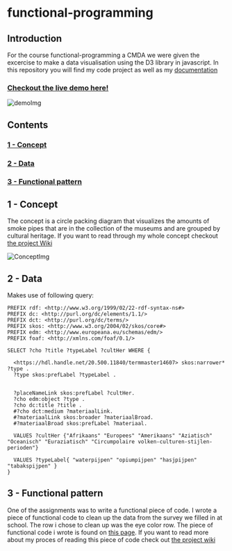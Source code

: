 # functional-programming

## Introduction

For the course functional-programming a CMDA we were given the excercise to make a data visualisation using the D3 library in javascript. In this repository you will find my code project as well as my [documentation](https://github.com/CountNick/functional-programming/wiki)

### [Checkout the live demo here!](https://countnick.github.io/functional-programming/)
![demoImg](https://i.imgur.com/9SuN1pL.png)

## Contents

### [1 - Concept](#1-Concept)
### [2 - Data](#2-data)
### [3 - Functional pattern](#3-Functional-pattern)


## 1 - Concept

The concept is a circle packing diagram that visualizes the amounts of smoke pipes that are in the collection of the museums and are grouped by cultural heritage. If you want to read through my whole concept checkout [the project Wiki](https://github.com/CountNick/functional-programming/wiki/2.3---Concept)

![ConceptImg](https://i.imgur.com/CKsA8Fr.png)

## 2 - Data
Makes use of following query:

```
PREFIX rdf: <http://www.w3.org/1999/02/22-rdf-syntax-ns#>
PREFIX dc: <http://purl.org/dc/elements/1.1/>
PREFIX dct: <http://purl.org/dc/terms/>
PREFIX skos: <http://www.w3.org/2004/02/skos/core#>
PREFIX edm: <http://www.europeana.eu/schemas/edm/>
PREFIX foaf: <http://xmlns.com/foaf/0.1/>

SELECT ?cho ?title ?typeLabel ?cultHer WHERE {

  <https://hdl.handle.net/20.500.11840/termmaster14607> skos:narrower* ?type .
  ?type skos:prefLabel ?typeLabel .
  
  
  ?placeNameLink skos:prefLabel ?cultHer.
  ?cho edm:object ?type .
  ?cho dc:title ?title .
  #?cho dct:medium ?materiaalLink.
  #?materiaalLink skos:broader ?materiaalBroad.
  #?materiaalBroad skos:prefLabel ?materiaal.
  
  VALUES ?cultHer {"Afrikaans" "Europees" "Amerikaans" "Aziatisch" "Oceanisch" "Euraziatisch" "Circumpolaire volken-culturen-stijlen-perioden"}
  
  VALUES ?typeLabel{ "waterpijpen" "opiumpijpen" "hasjpijpen" "tabakspijpen" }
}
```

## 3 - Functional pattern


One of the assignments was to write a functional piece of code. I wrote a piece of functional code to clean up the data from the survey we filled in at school. The row i chose to clean up was the eye color row. The piece of functional code i wrote is found on [this page](https://github.com/CountNick/functional-programming/blob/master/js/index.js). If you want to read more about my proces of reading this piece of code check out [the project wiki](https://github.com/CountNick/functional-programming/wiki/3.2-Data-cleaning)